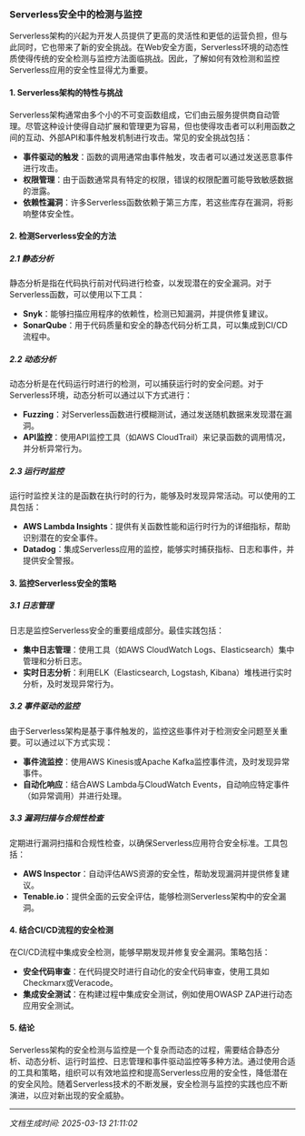### Serverless安全中的检测与监控

Serverless架构的兴起为开发人员提供了更高的灵活性和更低的运营负担，但与此同时，它也带来了新的安全挑战。在Web安全方面，Serverless环境的动态性质使得传统的安全检测与监控方法面临挑战。因此，了解如何有效检测和监控Serverless应用的安全性显得尤为重要。

#### 1. Serverless架构的特性与挑战

Serverless架构通常由多个小的不可变函数组成，它们由云服务提供商自动管理。尽管这种设计使得自动扩展和管理更为容易，但也使得攻击者可以利用函数之间的互动、外部API和事件触发机制进行攻击。常见的安全挑战包括：

- **事件驱动的触发**：函数的调用通常由事件触发，攻击者可以通过发送恶意事件进行攻击。
- **权限管理**：由于函数通常具有特定的权限，错误的权限配置可能导致敏感数据的泄露。
- **依赖性漏洞**：许多Serverless函数依赖于第三方库，若这些库存在漏洞，将影响整体安全性。

#### 2. 检测Serverless安全的方法

##### 2.1 静态分析

静态分析是指在代码执行前对代码进行检查，以发现潜在的安全漏洞。对于Serverless函数，可以使用以下工具：

- **Snyk**：能够扫描应用程序的依赖性，检测已知漏洞，并提供修复建议。
- **SonarQube**：用于代码质量和安全的静态代码分析工具，可以集成到CI/CD流程中。

##### 2.2 动态分析

动态分析是在代码运行时进行的检测，可以捕获运行时的安全问题。对于Serverless环境，动态分析可以通过以下方式进行：

- **Fuzzing**：对Serverless函数进行模糊测试，通过发送随机数据来发现潜在漏洞。
- **API监控**：使用API监控工具（如AWS CloudTrail）来记录函数的调用情况，并分析异常行为。

##### 2.3 运行时监控

运行时监控关注的是函数在执行时的行为，能够及时发现异常活动。可以使用的工具包括：

- **AWS Lambda Insights**：提供有关函数性能和运行时行为的详细指标，帮助识别潜在的安全事件。
- **Datadog**：集成Serverless应用的监控，能够实时捕获指标、日志和事件，并提供安全警报。

#### 3. 监控Serverless安全的策略

##### 3.1 日志管理

日志是监控Serverless安全的重要组成部分。最佳实践包括：

- **集中日志管理**：使用工具（如AWS CloudWatch Logs、Elasticsearch）集中管理和分析日志。
- **实时日志分析**：利用ELK（Elasticsearch, Logstash, Kibana）堆栈进行实时分析，及时发现异常行为。

##### 3.2 事件驱动的监控

由于Serverless架构是基于事件触发的，监控这些事件对于检测安全问题至关重要。可以通过以下方式实现：

- **事件流监控**：使用AWS Kinesis或Apache Kafka监控事件流，及时发现异常事件。
- **自动化响应**：结合AWS Lambda与CloudWatch Events，自动响应特定事件（如异常调用）并进行处理。

##### 3.3 漏洞扫描与合规性检查

定期进行漏洞扫描和合规性检查，以确保Serverless应用符合安全标准。工具包括：

- **AWS Inspector**：自动评估AWS资源的安全性，帮助发现漏洞并提供修复建议。
- **Tenable.io**：提供全面的云安全评估，能够检测Serverless架构中的安全漏洞。

#### 4. 结合CI/CD流程的安全检测

在CI/CD流程中集成安全检测，能够早期发现并修复安全漏洞。策略包括：

- **安全代码审查**：在代码提交时进行自动化的安全代码审查，使用工具如Checkmarx或Veracode。
- **集成安全测试**：在构建过程中集成安全测试，例如使用OWASP ZAP进行动态应用安全测试。

#### 5. 结论

Serverless架构的安全检测与监控是一个复杂而动态的过程，需要结合静态分析、动态分析、运行时监控、日志管理和事件驱动监控等多种方法。通过使用合适的工具和策略，组织可以有效地监控和提高Serverless应用的安全性，降低潜在的安全风险。随着Serverless技术的不断发展，安全检测与监控的实践也应不断演进，以应对新出现的安全威胁。

---

*文档生成时间: 2025-03-13 21:11:02*











